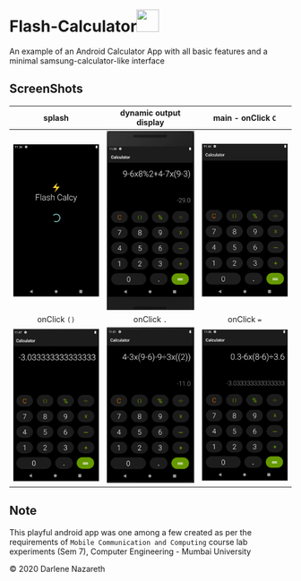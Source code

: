 <!-- @format -->

# Flash-Calculator<img src="https://www.emojiall.com/images/60/lg/1f5a9.png" height="40px" width="40px"/>

An example of an Android Calculator App with all basic features and a minimal samsung-calculator-like interface
<br/>

## ScreenShots

splash                   |       dynamic output display      | main - onClick `C` |
:-------------------------:|:-------------------------:|:-------------------------:
<img src="images/image1.png" width="200" /> | <img src="images/image2.png" width="200" /> | <img src="images/image3.png" width="200" />
onClick `()`             |              onClick `.`      |         onClick `=`    |
<img src="images/image4.png" width="200" /> | <img src="images/image5.png" width="200" /> |   <img src="images/image6.png" width="200" />

## Note

This playful android app was one among a few created as per the requirements of `Mobile Communication and Computing` course lab experiments (Sem 7), Computer
Engineering - Mumbai University

© 2020 Darlene Nazareth